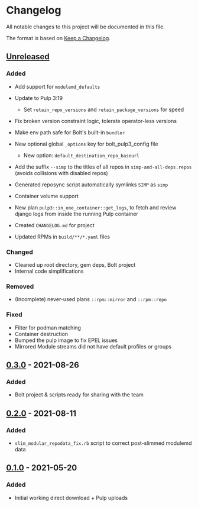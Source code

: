 # Changelog

All notable changes to this project will be documented in this file.

The format is based on [Keep a Changelog](https://keepachangelog.com/en/1.0.0/).

## [Unreleased]

### Added

- Add support for `modulemd_defaults`
- Update to Pulp 3:19
  - Set `retain_repo_versions` and `retain_package_versions` for speed
- Fix broken version constraint logic, tolerate operator-less versions
- Make env path safe for Bolt's built-in `bundler`
- New optional global `_options` key for bolt_pulp3_config file
  - New option: `default_destination_repo_baseurl`
- Add the suffix `--simp` to the titles of all repos in
  `simp-and-all-deps.repos` (avoids collisions with disabled repos)
- Generated reposync script automatically symlinks `SIMP` as `simp`

- Container volume support
- New plan `pulp3::in_one_container::get_logs`, to fetch and review django logs
  from inside the running Pulp container
- Created `CHANGELOG.md` for project
- Updated RPMs in `build/**/*.yaml` files

### Changed

- Cleaned up root directory, gem deps, Bolt project
- Internal code simplifications

### Removed

- (Incomplete) never-used plans `::rpm::mirror` and `::rpm::repo`

### Fixed

- Filter for podman matching
- Container destruction
- Bumped the pulp image to fix EPEL issues
- Mirrored Module streams did not have default profiles or groups

## [0.3.0] - 2021-08-26

### Added

* Bolt project & scripts ready for sharing with the team

## [0.2.0] - 2021-08-11

### Added

* `slim_modular_repodata_fix.rb` script to correct post-slimmed modulemd data

## [0.1.0] - 2021-05-20

### Added

* Initial working direct download + Pulp uploads

[0.1.0]: https://github.com/op-ct/puppetsync/releases/tag/0.1.0
[0.2.0]: https://github.com/op-ct/puppetsync/compare/0.1.0...0.2.0
[0.3.0]: https://github.com/op-ct/puppetsync/compare/0.2.0...0.3.0
[Unreleased]: https://github.com/op-ct/puppetsync/compare/0.3.0...HEAD
